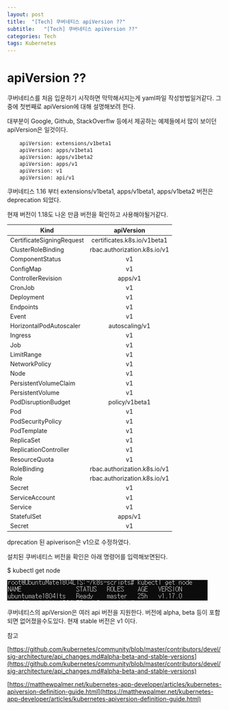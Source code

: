 ```yaml
---
layout: post
title:  "[Tech] 쿠버네티스 apiVersion ??"
subtitle:   "[Tech] 쿠버네티스 apiVersion ??"
categories: Tech
tags: Kubernetes
---
```


# apiVersion ??

쿠버네티스를 처음 입문하기 시작하면 막막해서지는게 yaml파일 작성방법일거같다. 그중에 첫번째로 apiVersion에 대해 설명해보려 한다.

대부분이 Google, Github, StackOverflw 등에서 제공하는 예제들에서 많이 보이던 apiVersion은 일것이다.
```
    apiVersion: extensions/v1beta1
    apiVersion: apps/v1beta1
    apiVersion: apps/v1beta2
    apiVersion: apps/v1
    apiVersion: v1
    apiVersion: api/v1
```
쿠버네티스 1.16 부터 extensions/v1beta1, apps/v1beta1, apps/v1beta2  버전은 deprecation 되었다.

현재 버전이 1.18도 나온 만큼 버전을 확인하고 사용해야될거같다.

| Kind | apiVersion |
|--|:--:|
| CertificateSigningRequest | certificates.k8s.io/v1beta1 |
| ClusterRoleBinding | rbac.authorization.k8s.io/v1 |
| ComponentStatus | v1 |
| ConfigMap | v1 |
| ControllerRevision | apps/v1 |
| CronJob | v1 |
| Deployment | v1 |
| Endpoints | v1 |
| Event | v1 |
| HorizontalPodAutoscaler | autoscaling/v1 |
| Ingress | v1 |
| Job | v1 |
| LimitRange | v1 |
| NetworkPolicy | v1 |
| Node | v1 |
| PersistentVolumeClaim | v1 |
| PersistentVolume | v1 |
| PodDisruptionBudget | policy/v1beta1 |
| Pod | v1 |
| PodSecurityPolicy | v1 |
| PodTemplate | v1 |
| ReplicaSet | v1 |
| ReplicationController | v1 |
| ResourceQuota | v1 |
| RoleBinding | rbac.authorization.k8s.io/v1 |
| Role | rbac.authorization.k8s.io/v1 |
| Secret | v1 |
| ServiceAccount | v1 |
| Service | v1 |
| StatefulSet | apps/v1 |
| Secret | v1 |
dprecation 된 apiverison은 v1으로 수정하였다. 

설치된 쿠버네티스 버전을 확인은 아래 명령어를 입력해보면된다.

$ kubectl get node 

![/assets/img/2020-01-05-Tech-Kubernetes-apiVersion/Untitled.png](/assets/img/2020-01-05-Tech-Kubernetes-apiVersion/Untitled.png)

쿠버네티스의 apiVersion은 여러 api 버전을 지원한다. 버전에 alpha, beta 등이 포함되면 없어졌을수도있다.  현재 stable 버전은 v1 이다. 

참고

[https://github.com/kubernetes/community/blob/master/contributors/devel/sig-architecture/api_changes.md#alpha-beta-and-stable-versions](https://github.com/kubernetes/community/blob/master/contributors/devel/sig-architecture/api_changes.md#alpha-beta-and-stable-versions)

[https://matthewpalmer.net/kubernetes-app-developer/articles/kubernetes-apiversion-definition-guide.html](https://matthewpalmer.net/kubernetes-app-developer/articles/kubernetes-apiversion-definition-guide.html)
